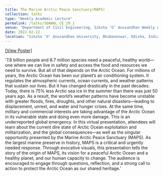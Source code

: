 ```yaml
---
title: The Marine Arctic Peace Sanctuary(MAPS)
collection: talks
type: "Weekly Academic Lecture"
permalink: /talks/SOAWAL_CE_29_1
venue: "Department of Civil Engineering, Siksha ‘O’ Anusandhan Weekly Academic Lecture (SOAWAL)"
date: 2022-02-22
location: "Siksha ‘O’ Anusandhan University, Bhubaneswar, Odisha, India" 
---
```

[[View Poster]](https://rnsahoo96.github.io/files/SOAWAL_CE_29_1.pdf)

'7.8 billion people and 8.7 million species need a peaceful, healthy world—one where we can live in safety and access the food and resources we need to survive. But 
 all of that depends on the Arctic Ocean. For millions of years, the Arctic Ocean has been our planet’s air conditioning system. It regulates the atmospheric
 currents, ocean currents, and weather patterns that sustain our lives. But it has changed drastically in the past decades. Today, there is 75% less Arctic sea ice 
 in the summer than there was just 50 years ago. As a result, the world’s weather patterns have become unstable with greater floods, fires, droughts, and other 
 natural disasters—leading to displacement, unrest, and water and hunger crises. At the same time, military and commercial interests are taking advantage of the 
 Arctic Ocean in its vulnerable state and doing even more damage. This is an underreported global emergency. In this virtual presentation, attendees will learn about 
 the current dire state of Arctic Ocean exploitation and militarization, and the global consequences—as well as the singular opportunity presented by the Marine 
 Arctic Peace Sanctuary (MAPS). As the largest marine preserve in history, MAPS is a critical and urgently needed response. Through evocative visuals, this 
 presentation tells the story of the origin of MAPS, its vision for a peaceful Arctic Ocean and a healthy planet, and our human capacity to change. The audience is 
 encouraged to engage through questions, reflection, and a strong call to action to protect the Arctic Ocean as our shared heritage.'

